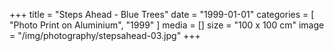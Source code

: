 +++
title = "Steps Ahead - Blue Trees"
date = "1999-01-01"
categories = [ "Photo Print on Aluminium", "1999" ]
media = []
size = "100 x 100 cm"
image = "/img/photography/stepsahead-03.jpg"
+++
